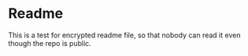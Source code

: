# Readme

This is a test for encrypted readme file, so that nobody can read it even though the repo is public.
